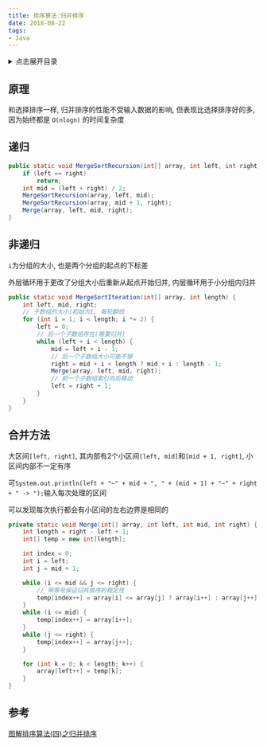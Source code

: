 ```yaml
---
title: 排序算法:归并排序
date: 2018-08-22
tags:
- Java
---
```

<details>
<summary>点击展开目录</summary>
<!-- TOC -->

- [原理](#原理)
- [递归](#递归)
- [非递归](#非递归)
- [合并方法](#合并方法)
- [参考](#参考)

<!-- /TOC -->
</details>

## 原理

和选择排序一样, 归并排序的性能不受输入数据的影响, 但表现比选择排序好的多, 因为始终都是 `O(nlogn)` 的时间复杂度

## 递归

```Java
public static void MergeSortRecursion(int[] array, int left, int right) {
    if (left == right)
        return;
    int mid = (left + right) / 2;
    MergeSortRecursion(array, left, mid);
    MergeSortRecursion(array, mid + 1, right);
    Merge(array, left, mid, right);
}
```

## 非递归

`i`为分组的大小, 也是两个分组的起点的下标差

外层循环用于更改了分组大小后重新从起点开始归并, 内层循环用于小分组内归并

```Java
public static void MergeSortIteration(int[] array, int length) {
    int left, mid, right;
    // 子数组的大小i初始为1, 每轮翻倍
    for (int i = 1; i < length; i *= 2) {
        left = 0;
        // 后一个子数组存在(需要归并)
        while (left + i < length) {
            mid = left + i - 1;
            // 后一个子数组大小可能不够
            right = mid + i < length ? mid + i : length - 1;
            Merge(array, left, mid, right);
            // 前一个子数组索引向后移动
            left = right + 1;
        }
    }
}
```

## 合并方法

大区间`[left, right]`, 其内部有2个小区间`[left, mid]`和`[mid + 1, right]`, 小区间内部不一定有序

可`System.out.println(left + "~" + mid + ", " + (mid + 1) + "~" + right + " -> ");`输入每次处理的区间

可以发现每次执行都会有小区间的左右边界是相同的
```Java
private static void Merge(int[] array, int left, int mid, int right) {
    int length = right - left + 1;
    int[] temp = new int[length];

    int index = 0;
    int i = left;
    int j = mid + 1;

    while (i <= mid && j <= right) {
        // 带等号保证归并排序的稳定性
        temp[index++] = array[i] <= array[j] ? array[i++] : array[j++];
    }
    while (i <= mid) {
        temp[index++] = array[i++];
    }
    while (j <= right) {
        temp[index++] = array[j++];
    }

    for (int k = 0; k < length; k++) {
        array[left++] = temp[k];
    }
}
```

## 参考

[图解排序算法(四)之归并排序](https://www.cnblogs.com/chengxiao/p/6194356.html)

